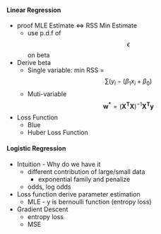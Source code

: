 #### Linear Regression

* proof MLE Estimate &lt;=&gt; RSS Min Estimate
  * use p.d.f of $$\epsilon$$ on beta
* Derive beta
  * Single variable: min RSS = $$\sum (y_i - (\beta_1 x_i + \beta_0)$$
  * Muti-variable $$\mathbf{w^*} = (\mathbf{X^T X})^{-1} \mathbf{X^T y} $$
* Loss Function
  * Blue
  * Huber Loss Function

#### Logistic Regression

* Intuition - Why do we have it
  * different contribution of large/small data
    * exponential family and penalize
  * odds, log odds
* Loss function derive parameter estimation
  * MLE - y is bernoulli function \(entropy loss\)
* Gradient Descent
  * entropy loss
  * MSE




